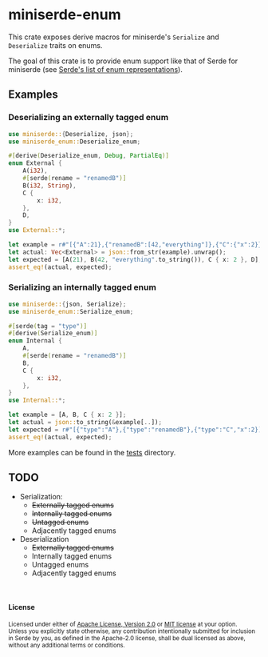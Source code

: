 # miniserde-enum

This crate exposes derive macros for miniserde's `Serialize` and `Deserialize`
traits on enums.

The goal of this crate is to provide enum support like that of Serde for
miniserde (see [Serde's list of enum representations](https://serde.rs/enum-representations.html)).

## Examples

### Deserializing an externally tagged enum
```rust
use miniserde::{Deserialize, json};
use miniserde_enum::Deserialize_enum;

#[derive(Deserialize_enum, Debug, PartialEq)]
enum External {
    A(i32),
    #[serde(rename = "renamedB")]
    B(i32, String),
    C {
        x: i32,
    },
    D,
}
use External::*;

let example = r#"[{"A":21},{"renamedB":[42,"everything"]},{"C":{"x":2}},"D"]"#;
let actual: Vec<External> = json::from_str(example).unwrap();
let expected = [A(21), B(42, "everything".to_string()), C { x: 2 }, D];
assert_eq!(actual, expected);
```

### Serializing an internally tagged enum
```rust
use miniserde::{json, Serialize};
use miniserde_enum::Serialize_enum;

#[serde(tag = "type")]
#[derive(Serialize_enum)]
enum Internal {
    A,
    #[serde(rename = "renamedB")]
    B,
    C {
        x: i32,
    },
}
use Internal::*;

let example = [A, B, C { x: 2 }];
let actual = json::to_string(&example[..]);
let expected = r#"[{"type":"A"},{"type":"renamedB"},{"type":"C","x":2}]"#;
assert_eq!(actual, expected);
```

More examples can be found in the [tests](https://github.com/etwyniel/miniserde-enum/tree/master/tests)
directory.

## TODO

- Serialization:
  - ~~Externally tagged enums~~
  - ~~Internally tagged enums~~
  - ~~Untagged enums~~
  - Adjacently tagged enums
- Deserialization
  - ~~Externally tagged enums~~
  - Internally tagged enums
  - Untagged enums
  - Adjacently tagged enums


<br>

#### License

<sup>
Licensed under either of <a href="LICENSE-APACHE">Apache License, Version
2.0</a> or <a href="LICENSE-MIT">MIT license</a> at your option.
</sup>

<br>

<sub>
Unless you explicitly state otherwise, any contribution intentionally submitted
for inclusion in Serde by you, as defined in the Apache-2.0 license, shall be
dual licensed as above, without any additional terms or conditions.
</sub>

